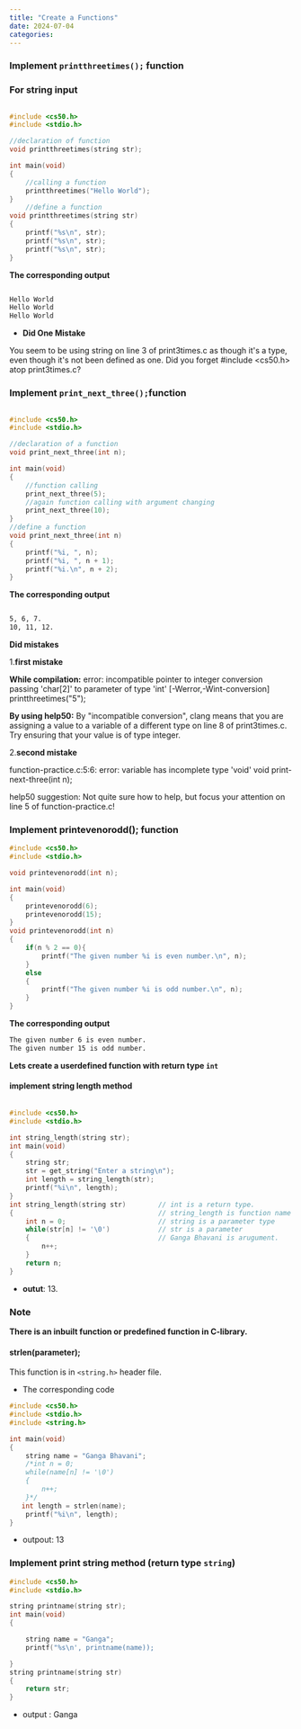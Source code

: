 ```yaml
---
title: "Create a Functions"
date: 2024-07-04
categories:
---
```


### **Implement `printthreetimes();` function**

### **For string input**

```c

#include <cs50.h>
#include <stdio.h>

//declaration of function
void printthreetimes(string str);

int main(void)
{
    //calling a function
    printthreetimes("Hello World");
}
    //define a function
void printthreetimes(string str)
{
    printf("%s\n", str);
    printf("%s\n", str);
    printf("%s\n", str);
}
```
**The corresponding output**

```bash

Hello World
Hello World
Hello World

```
* **Did One Mistake** 

You seem to be using string on line 3 of print3times.c as though it's a type, even though it's not been defined
as one. Did you forget #include <cs50.h> atop print3times.c?

### **Implement `print_next_three();`function**


```c

#include <cs50.h>
#include <stdio.h>

//declaration of a function
void print_next_three(int n);

int main(void)
{
    //function calling
    print_next_three(5);
    //again function calling with argument changing
    print_next_three(10);
}
//define a function
void print_next_three(int n)
{
    printf("%i, ", n);
    printf("%i, ", n + 1);
    printf("%i.\n", n + 2);
}

```
**The corresponding output**

```bash

5, 6, 7.
10, 11, 12.

```
**Did  mistakes**

1.**first mistake**

**While compilation:**
error: incompatible pointer to integer conversion passing 'char[2]' to parameter of type 'int' [-Werror,-Wint-conversion]
printthreetimes("5");

**By using help50:**
By "incompatible conversion", clang means that you are assigning a value to a variable of a different type on line 8 of
print3times.c. Try ensuring that your value is of type integer.

2.**second mistake**

function-practice.c:5:6: error: variable has incomplete type 'void'
void print-next-three(int n);

help50 suggestion:
Not quite sure how to help, but focus your attention on line 5 of function-practice.c!

### **Implement printevenorodd(); function**

```c
#include <cs50.h>
#include <stdio.h>

void printevenorodd(int n);

int main(void)
{
    printevenorodd(6);
    printevenorodd(15);
}
void printevenorodd(int n)
{
    if(n % 2 == 0){
        printf("The given number %i is even number.\n", n);
    }
    else
    {
        printf("The given number %i is odd number.\n", n);
    }
}

```
**The corresponding output**

```bash
The given number 6 is even number.
The given number 15 is odd number.

```
**Lets create a userdefined function with return type `int`**

#### implement string length method

```c

#include <cs50.h>
#include <stdio.h>

int string_length(string str);
int main(void)
{
    string str;
    str = get_string("Enter a string\n");
    int length = string_length(str);
    printf("%i\n", length);
}
int string_length(string str)        // int is a return type.
{                                    // string_length is function name
    int n = 0;                       // string is a parameter type
    while(str[n] != '\0')            // str is a parameter
    {                                // Ganga Bhavani is arugument.
        n++;
    }
    return n;
}

```
* **outut**:   13.
  

### Note

**There is an inbuilt function or predefined function in C-library.**

#### strlen(parameter);

This function is in `<string.h>` header file.

* The corresponding code

```c
#include <cs50.h>
#include <stdio.h>
#include <string.h>

int main(void)
{
    string name = "Ganga Bhavani";
    /*int n = 0;
    while(name[n] != '\0')
    {
        n++;
    }*/
   int length = strlen(name);
    printf("%i\n", length);
}

```

* outpout: 13

### **Implement print string method (return type `string`)**

```c
#include <cs50.h>
#include <stdio.h>

string printname(string str);
int main(void)
{

    string name = "Ganga";
    printf("%s\n', printname(name));

}
string printname(string str)
{
    return str;
}
```
* output : Ganga